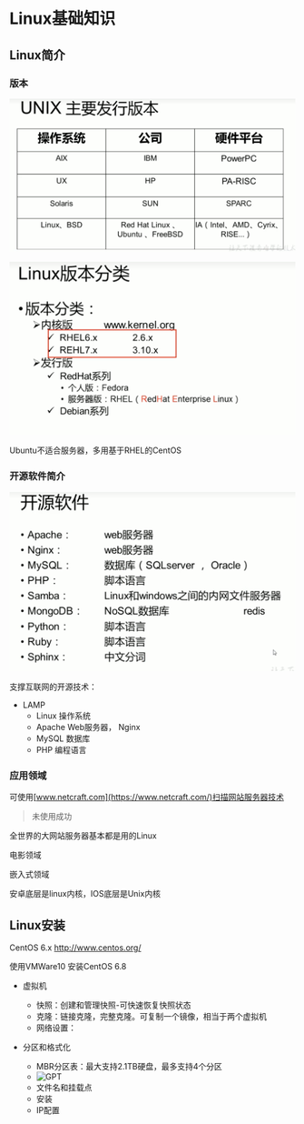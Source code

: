 # Linux基础知识

## Linux简介

### 版本

![Unix介绍](Linux基础知识_img/Linux基础知识_2023-12-23-10-20-30.png)

![linux版本](Linux基础知识_img/Linux基础知识_2023-12-23-10-35-13.png)

Ubuntu不适合服务器，多用基于RHEL的CentOS

### 开源软件简介

![开源软件](Linux基础知识_img/Linux基础知识_2023-12-23-11-40-23.png)

支撑互联网的开源技术：

- LAMP
  - Linux 操作系统
  - Apache Web服务器， Nginx
  - MySQL 数据库
  - PHP 编程语言

### 应用领域

可使用[www.netcraft.com](https://www.netcraft.com/)扫描网站服务器技术
> 未使用成功

全世界的大网站服务器基本都是用的Linux

电影领域

嵌入式领域

安卓底层是linux内核，IOS底层是Unix内核

## Linux安装

CentOS 6.x
<http://www.centos.org/>

使用VMWare10 安装CentOS 6.8

- 虚拟机
  - 快照：创建和管理快照-可快速恢复快照状态
  - 克隆：链接克隆，完整克隆。可复制一个镜像，相当于两个虚拟机
  - 网络设置：

- 分区和格式化
  - MBR分区表：最大支持2.1TB硬盘，最多支持4个分区
  - ![GPT](Linux基础知识_img/Linux基础知识_2023-12-27-10-32-03.png)
  - 文件名和挂载点
  - 安装
  - IP配置

